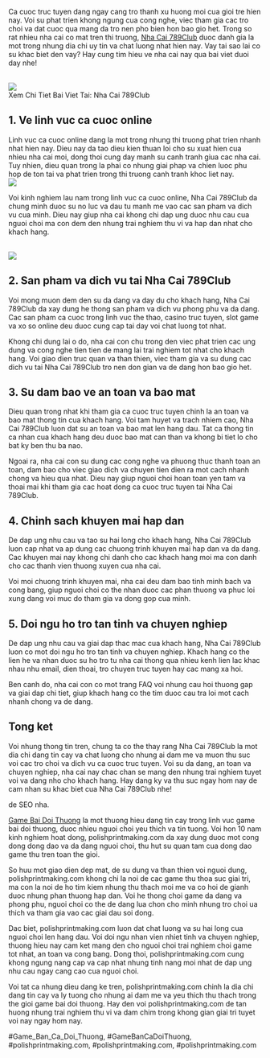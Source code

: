 <p>Ca cuoc truc tuyen dang ngay cang tro thanh xu huong moi cua gioi tre hien nay. Voi su phat trien khong ngung cua cong nghe, viec tham gia cac tro choi va dat cuoc qua mang da tro nen pho bien hon bao gio het. Trong so rat nhieu nha cai co mat tren thi truong, <a href="https://polishprintmaking.com/nha-cai-789club/">Nha Cai 789Club</a> duoc danh gia la mot trong nhung dia chi uy tin va chat luong nhat hien nay. Vay tai sao lai co su khac biet den vay? Hay cung tim hieu ve nha cai nay qua bai viet duoi day nhe!</p><br><img src="https://polishprintmaking.com/wp-content/uploads/2025/03/game-bai-doi-thuong-pub-g-113.jpg"></br>
Xem Chi Tiet Bai Viet Tai: Nha Cai 789Club<h2>1. Ve linh vuc ca cuoc online</h2><p>Linh vuc ca cuoc online dang la mot trong nhung thi truong phat trien nhanh nhat hien nay. Dieu nay da tao dieu kien thuan loi cho su xuat hien cua nhieu nha cai moi, dong thoi cung day manh su canh tranh giua cac nha cai. Tuy nhien, dieu quan trong la phai co nhung giai phap va chien luoc phu hop de ton tai va phat trien trong thi truong canh tranh khoc liet nay.<br><img src="https://polishprintmaking.com/wp-content/uploads/2025/03/game-bai-doi-thuong-pub-g-113.jpg"></br><p>Voi kinh nghiem lau nam trong linh vuc ca cuoc online, Nha Cai 789Club da chung minh duoc su no luc va dau tu manh me vao cac san pham va dich vu cua minh. Dieu nay giup nha cai khong chi dap ung duoc nhu cau cua nguoi choi ma con dem den nhung trai nghiem thu vi va hap dan nhat cho khach hang.</p><br><img src="https://polishprintmaking.com/wp-content/uploads/2025/03/game-bai-doi-thuong-pub-g-113.jpg"></br><h2>2. San pham va dich vu tai Nha Cai 789Club</h2><p>Voi mong muon dem den su da dang va day du cho khach hang, Nha Cai 789Club da xay dung he thong san pham va dich vu phong phu va da dang. Cac san pham ca cuoc trong linh vuc the thao, casino truc tuyen, slot game va xo so online deu duoc cung cap tai day voi chat luong tot nhat.<p>Khong chi dung lai o do, nha cai con chu trong den viec phat trien cac ung dung va cong nghe tien tien de mang lai trai nghiem tot nhat cho khach hang. Voi giao dien truc quan va than thien, viec tham gia va su dung cac dich vu tai Nha Cai 789Club tro nen don gian va de dang hon bao gio het.</p><h2>3. Su dam bao ve an toan va bao mat</h2><p>Dieu quan trong nhat khi tham gia ca cuoc truc tuyen chinh la an toan va bao mat thong tin cua khach hang. Voi tam huyet va trach nhiem cao, Nha Cai 789Club luon dat su an toan va bao mat len hang dau. Tat ca thong tin ca nhan cua khach hang deu duoc bao mat can than va khong bi tiet lo cho bat ky ben thu ba nao.<p>Ngoai ra, nha cai con su dung cac cong nghe va phuong thuc thanh toan an toan, dam bao cho viec giao dich va chuyen tien dien ra mot cach nhanh chong va hieu qua nhat. Dieu nay giup nguoi choi hoan toan yen tam va thoai mai khi tham gia cac hoat dong ca cuoc truc tuyen tai Nha Cai 789Club.</p><h2>4. Chinh sach khuyen mai hap dan</h2><p>De dap ung nhu cau va tao su hai long cho khach hang, Nha Cai 789Club luon cap nhat va ap dung cac chuong trinh khuyen mai hap dan va da dang. Cac khuyen mai nay khong chi danh cho cac khach hang moi ma con danh cho cac thanh vien thuong xuyen cua nha cai.</p><p>Voi moi chuong trinh khuyen mai, nha cai deu dam bao tinh minh bach va cong bang, giup nguoi choi co the nhan duoc cac phan thuong va phuc loi xung dang voi muc do tham gia va dong gop cua minh.</p><h2>5. Doi ngu ho tro tan tinh va chuyen nghiep</h2><p>De dap ung nhu cau va giai dap thac mac cua khach hang, Nha Cai 789Club luon co mot doi ngu ho tro tan tinh va chuyen nghiep. Khach hang co the lien he va nhan duoc su ho tro tu nha cai thong qua nhieu kenh lien lac khac nhau nhu email, dien thoai, tro chuyen truc tuyen hay cac mang xa hoi.</p><p>Ben canh do, nha cai con co mot trang FAQ voi nhung cau hoi thuong gap va giai dap chi tiet, giup khach hang co the tim duoc cau tra loi mot cach nhanh chong va de dang.</p><h2>Tong ket</h2><p>Voi nhung thong tin tren, chung ta co the thay rang Nha Cai 789Club la mot dia chi dang tin cay va chat luong cho nhung ai dam me va muon thu suc voi cac tro choi va dich vu ca cuoc truc tuyen. Voi su da dang, an toan va chuyen nghiep, nha cai nay chac chan se mang den nhung trai nghiem tuyet voi va dang nho cho khach hang. Hay dang ky va thu suc ngay hom nay de cam nhan su khac biet cua Nha Cai 789Club nhe!</p><p>de SEO nha.

<a href="https://polishprintmaking.com/">Game Bai Doi Thuong</a> la mot thuong hieu dang tin cay trong linh vuc game bai doi thuong, duoc nhieu nguoi choi yeu thich va tin tuong. Voi hon 10 nam kinh nghiem hoat dong, polishprintmaking.com da xay dung duoc mot cong dong dong dao va da dang nguoi choi, thu hut su quan tam cua dong dao game thu tren toan the gioi.

So huu mot giao dien dep mat, de su dung va than thien voi nguoi dung, polishprintmaking.com khong chi la noi de cac game thu thoa suc giai tri, ma con la noi de ho tim kiem nhung thu thach moi me va co hoi de gianh duoc nhung phan thuong hap dan. Voi he thong choi game da dang va phong phu, nguoi choi co the de dang lua chon cho minh nhung tro choi ua thich va tham gia vao cac giai dau soi dong.

Dac biet, polishprintmaking.com luon dat chat luong va su hai long cua nguoi choi len hang dau. Voi doi ngu nhan vien nhiet tinh va chuyen nghiep, thuong hieu nay cam ket mang den cho nguoi choi trai nghiem choi game tot nhat, an toan va cong bang. Dong thoi, polishprintmaking.com cung khong ngung nang cap va cap nhat nhung tinh nang moi nhat de dap ung nhu cau ngay cang cao cua nguoi choi.

Voi tat ca nhung dieu dang ke tren, polishprintmaking.com chinh la dia chi dang tin cay va ly tuong cho nhung ai dam me va yeu thich thu thach trong the gioi game bai doi thuong. Hay den voi polishprintmaking.com de tan huong nhung trai nghiem thu vi va dam chim trong khong gian giai tri tuyet voi nay ngay hom nay.</p>
#Game_Ban_Ca_Doi_Thuong, #GameBanCaDoiThuong, #polishprintmaking.com, #polishprintmaking.com, #polishprintmaking.com
